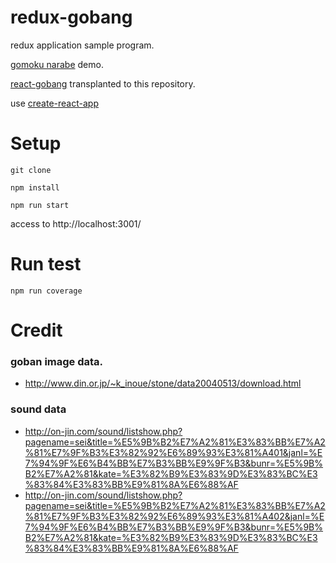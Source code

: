 # redux-gobang

redux application sample program.

[gomoku narabe](https://ja.wikipedia.org/wiki/%E4%BA%94%E7%9B%AE%E4%B8%A6%E3%81%B9) demo.

[react-gobang](https://github.com/gtakat/react-gobang) transplanted to this repository.

use [create-react-app](https://github.com/facebookincubator/create-react-app)


# Setup

`git clone`

`npm install`

`npm run start`

access to http://localhost:3001/


# Run test
`npm run coverage`


# Credit

### goban image data.
- http://www.din.or.jp/~k_inoue/stone/data20040513/download.html
  
### sound data
- http://on-jin.com/sound/listshow.php?pagename=sei&title=%E5%9B%B2%E7%A2%81%E3%83%BB%E7%A2%81%E7%9F%B3%E3%82%92%E6%89%93%E3%81%A401&janl=%E7%94%9F%E6%B4%BB%E7%B3%BB%E9%9F%B3&bunr=%E5%9B%B2%E7%A2%81&kate=%E3%82%B9%E3%83%9D%E3%83%BC%E3%83%84%E3%83%BB%E9%81%8A%E6%88%AF
- http://on-jin.com/sound/listshow.php?pagename=sei&title=%E5%9B%B2%E7%A2%81%E3%83%BB%E7%A2%81%E7%9F%B3%E3%82%92%E6%89%93%E3%81%A402&janl=%E7%94%9F%E6%B4%BB%E7%B3%BB%E9%9F%B3&bunr=%E5%9B%B2%E7%A2%81&kate=%E3%82%B9%E3%83%9D%E3%83%BC%E3%83%84%E3%83%BB%E9%81%8A%E6%88%AF
